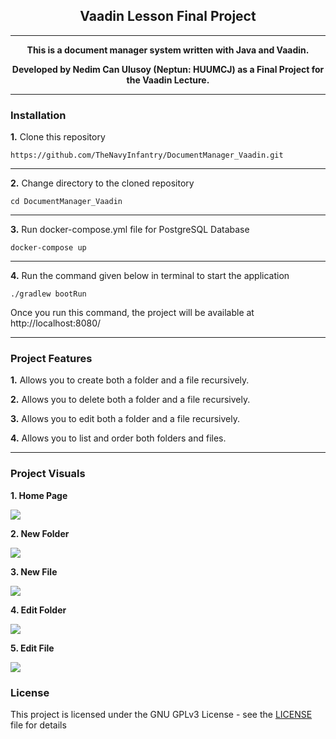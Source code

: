 <center><h2>Vaadin Lesson Final Project</h2></center>

---
<center>
<b>This is a document manager system written with Java and Vaadin.</b>

<b>Developed by Nedim Can Ulusoy (Neptun: HUUMCJ) as a Final Project for the Vaadin Lecture.</b>
</center>

---

### Installation

**1.** Clone this repository

```
https://github.com/TheNavyInfantry/DocumentManager_Vaadin.git
```

---
**2.** Change directory to the cloned repository

```
cd DocumentManager_Vaadin 
```

---

**3.** Run docker-compose.yml file for PostgreSQL Database

```
docker-compose up
```

---

**4.** Run the command given below in terminal to start the application

```
./gradlew bootRun
```

Once you run this command, the project will be available at http://localhost:8080/

---

### Project Features

**1.** Allows you to create both a folder and a file recursively.

**2.** Allows you to delete both a folder and a file recursively.

**3.** Allows you to edit both a folder and a file recursively.

**4.** Allows you to list and order both folders and files.

---

### Project Visuals

**1. Home Page**

![](../docmanager/visuals/fileA.png)

**2. New Folder**

![](../docmanager/visuals/fileB.png)

**3. New File**

![](../docmanager/visuals/fileC.png)

**4. Edit Folder**

![](../docmanager/visuals/fileD.png)

**5. Edit File**

![](../docmanager/visuals/fileE.png)

### License

This project is licensed under the GNU GPLv3 License - see the [LICENSE](LICENSE) file for details
